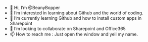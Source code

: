 - 👋 Hi, I’m @BeanyBopper
- 👀 I’m interested in learning about Github and the world of coding.
- 🌱 I’m currently learning Github and how to install custom apps in Sharepoint
- 💞️ I’m looking to collaborate on Sharepoint and Office365
- 📫 How to reach me :  Just open the window and yell my name.

<!---
BeanyBopper/BeanyBopper is a ✨ special ✨ repository because its `README.md` (this file) appears on your GitHub profile.
You can click the Preview link to take a look at your changes.
--->
